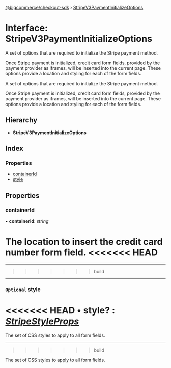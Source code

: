 [@bigcommerce/checkout-sdk](../README.md) › [StripeV3PaymentInitializeOptions](stripev3paymentinitializeoptions.md)

# Interface: StripeV3PaymentInitializeOptions

A set of options that are required to initialize the Stripe payment method.

Once Stripe payment is initialized, credit card form fields, provided by the
payment provider as iframes, will be inserted into the current page. These
options provide a location and styling for each of the form fields.

A set of options that are required to initialize the Stripe payment method.

Once Stripe payment is initialized, credit card form fields, provided by the payment provider as iframes, will be inserted into the current page. These options provide a location and styling for each of the form fields.

## Hierarchy

* **StripeV3PaymentInitializeOptions**

## Index

### Properties

* [containerId](stripev3paymentinitializeoptions.md#containerid)
* [style](stripev3paymentinitializeoptions.md#optional-style)

## Properties

###  containerId

• **containerId**: *string*

The location to insert the credit card number form field.
<<<<<<< HEAD
=======

___
<a id="style"></a>
>>>>>>> build

___

### `Optional` style

<<<<<<< HEAD
• **style**? : *[StripeStyleProps](stripestyleprops.md)*
=======
The set of CSS styles to apply to all form fields.

___
>>>>>>> build

The set of CSS styles to apply to all form fields.
